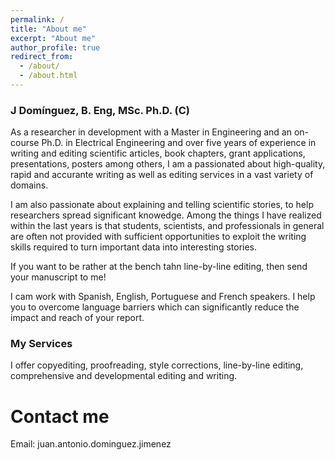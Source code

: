 ```yaml
---
permalink: /
title: "About me"
excerpt: "About me"
author_profile: true
redirect_from: 
  - /about/
  - /about.html
---
```


### J Domínguez, B. Eng, MSc. Ph.D. (C)

As a researcher in development with a Master in Engineering and an on-course Ph.D. in Electrical Engineering and over five years of experience in writing and editing scientific articles, book chapters, grant applications, presentations, posters among others, I am a passionated about high-quality, rapid and accurante writing as well as editing services in a vast variety of domains.

I am also passionate about explaining and telling scientific stories, to help researchers spread significant knowedge. Among the things I have realized within the last years is that students, scientists, and professionals in general are often not provided with sufficient opportunities to exploit the writing skills required to turn important data into interesting stories. 

If you want to be rather at the bench tahn line-by-line editing, then send your manuscript to me!

I cam work with Spanish, English, Portuguese and French speakers. I help you to overcome language barriers which can significantly reduce the impact and reach of your report.


### My Services

I offer copyediting, proofreading, style corrections, line-by-line editing, comprehensive and developmental editing and writing.

Contact me
======
Email: juan.antonio.dominguez.jimenez

